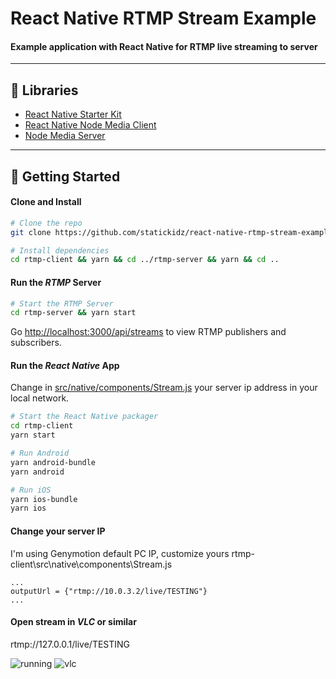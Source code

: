 # React Native RTMP Stream Example

#### Example application with React Native for RTMP live streaming to server

---

## 📖 Libraries

- [React Native Starter Kit](https://github.com/mcnamee/react-native-starter-kit/)
- [React Native Node Media Client](https://github.com/NodeMedia/react-native-nodemediaclient)
- [Node Media Server](https://github.com/illuspas/Node-Media-Server)

---

## 🚀 Getting Started

#### Clone and Install

```bash
# Clone the repo
git clone https://github.com/statickidz/react-native-rtmp-stream-example.git

# Install dependencies
cd rtmp-client && yarn && cd ../rtmp-server && yarn && cd ..
```

#### Run the _RTMP_ Server

```bash
# Start the RTMP Server
cd rtmp-server && yarn start
```
Go [http://localhost:3000/api/streams](http://localhost:3000/api/streams) to view RTMP publishers and subscribers.

#### Run the _React Native_ App

Change in [src/native/components/Stream.js](/src/native/components/Stream.js) your server ip address in your local network.

```bash
# Start the React Native packager
cd rtmp-client
yarn start
```

```bash
# Run Android
yarn android-bundle
yarn android
```

```bash
# Run iOS
yarn ios-bundle
yarn ios
```

#### Change your server IP
I'm using Genymotion default PC IP, customize yours
rtmp-client\src\native\components\Stream.js
```
...
outputUrl = {"rtmp://10.0.3.2/live/TESTING"}
...
```

#### Open stream in _VLC_ or similar

rtmp://127.0.0.1/live/TESTING

![running](https://i.gyazo.com/14ed0f771e966d6163b3ffe8b8628deb.png)
![vlc](https://i.gyazo.com/23fff81b65894c5485dc94b0ec505ad4.png)